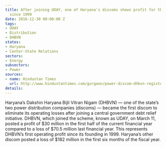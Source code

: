 ```yaml
---
title: After joining UDAY, one of Haryana's discoms shows profit for the first time
  since 1999
date: 2016-12-30 00:00:00 Z
tags:
- UDAY
- Distribution
- DHBVN
states:
- Haryana
- Center-State Relations
sectors:
- Energy
subsectors:
- Power
sources:
- name: Hindustan Times
  url: http://www.hindustantimes.com/gurgaon/power-discom-dhbvn-registers-profit-for-first-time/story-1vMT9f8ZFAykCC8WGH5n6H.html
details: 
---
```


Haryana’s Dakshin Haryana Bijli Vitran Nigam (DHBVN) — one of the state’s two power distribution companies (discoms) — became the first discom to eliminate its operating losses after joining a central government debt relief initiative. DHBVN, which joined the scheme, known as UDAY, on March 11, posted a profit of $30 million in the first half of the current financial year compared to a loss of $70.5 million last financial year. This represents DHBVN’s first operating profit since its founding in 1999. Haryana’s other discom posted a loss of $182 million in the first six months of the fiscal year.
